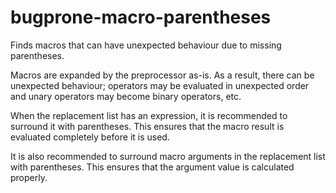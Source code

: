 bugprone-macro-parentheses
==========================

Finds macros that can have unexpected behaviour due to missing
parentheses.

Macros are expanded by the preprocessor as-is. As a result, there can be
unexpected behaviour; operators may be evaluated in unexpected order and
unary operators may become binary operators, etc.

When the replacement list has an expression, it is recommended to
surround it with parentheses. This ensures that the macro result is
evaluated completely before it is used.

It is also recommended to surround macro arguments in the replacement
list with parentheses. This ensures that the argument value is
calculated properly.
